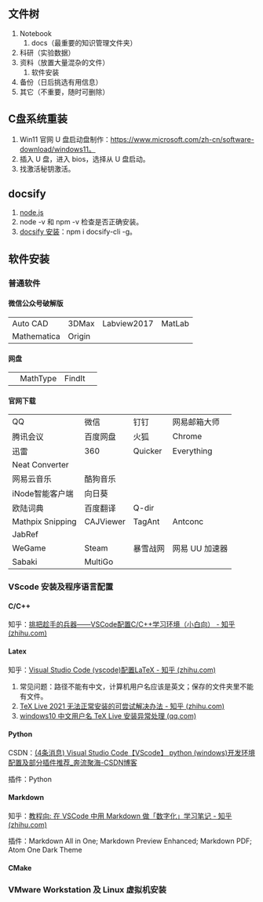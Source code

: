 ## 文件树

1. Notebook
   1. docs（最重要的知识管理文件夹）
2. 科研（实验数据）
3. 资料（放置大量混杂的文件）
   1. 软件安装
4. 备份（日后挑选有用信息）
5. 其它（不重要，随时可删除）

## C盘系统重装

1. Win11 官网 U 盘启动盘制作：https://www.microsoft.com/zh-cn/software-download/windows11。
2. 插入 U 盘，进入 bios，选择从 U 盘启动。
3. 找激活秘钥激活。

## docsify

1. [node.js](http://nodejs.cn/download/)
2. node -v 和 npm -v 检查是否正确安装。
3. [docsify 安装](https://www.jianshu.com/p/526127c29a92)：npm i docsify-cli -g。

## 软件安装

### 普通软件

#### 微信公众号破解版

|             |       |             |     |
| ----------- | ----- | ----------- | --- |
| Auto CAD    | 3DMax | Labview2017 | MatLab  |
| Mathematica |Origin  |             |     |

#### 网盘

|        |          |        |     |
| ------ | -------- | ------ | --- |
|  | MathType | FindIt |     |

#### 官网下载

|                  |           |          |                |
| ---------------- | --------- | -------- | -------------- |
| QQ               | 微信      | 钉钉     | 网易邮箱大师   |
| 腾讯会议         | 百度网盘  | 火狐     | Chrome         |
| 迅雷             | 360       | Quicker  | Everything     |
| Neat Converter   |           |          |                |
| 网易云音乐       | 酷狗音乐  |          |                |
| iNode智能客户端  | 向日葵    |          |                |
| 欧陆词典         | 百度翻译  | Q-dir    |                |
| Mathpix Snipping | CAJViewer | TagAnt   | Antconc        |
| JabRef           |           |          |                |
| WeGame           | Steam     | 暴雪战网 | 网易 UU 加速器 |
| Sabaki           | MultiGo   |          |                |

### VScode 安装及程序语言配置

#### C/C++

知乎：[挑把趁手的兵器——VSCode配置C/C++学习环境（小白向） - 知乎 (zhihu.com)](https://zhuanlan.zhihu.com/p/147366852)

#### Latex

知乎：[Visual Studio Code (vscode)配置LaTeX - 知乎 (zhihu.com)](https://zhuanlan.zhihu.com/p/166523064)

1. 常见问题：路径不能有中文，计算机用户名应该是英文；保存的文件夹里不能有文件。
2. [TeX Live 2021 无法正常安装的可尝试解决办法 - 知乎 (zhihu.com)](https://zhuanlan.zhihu.com/p/363341910)
3. [windows10 中文用户名 TeX Live 安装异常处理 (qq.com)](https://mp.weixin.qq.com/s/9aE4AlHj2XfnymmT8P3I5Q)

#### Python

CSDN：[(4条消息) Visual Studio Code【VScode】 python (windows)开发环境配置及部分插件推荐_奔流聚海-CSDN博客](https://blog.csdn.net/wangh0802/article/details/99547475?utm_medium=distribute.pc_relevant.none-task-blog-2~default~baidujs_title~default-0.control&spm=1001.2101.3001.4242)

插件：Python

#### Markdown

知乎：[教程向: 在 VSCode 中用 Markdown 做「数字化」学习笔记 - 知乎 (zhihu.com)](https://zhuanlan.zhihu.com/p/366596107)

插件：Markdown All in One; Markdown Preview Enhanced; Markdown PDF; Atom One Dark Theme

#### CMake

### VMware Workstation 及 Linux 虚拟机安装